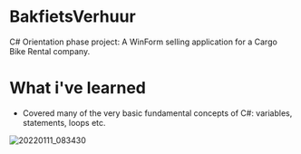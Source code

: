 # BakfietsVerhuur

C# Orientation phase project: A WinForm selling application for a Cargo Bike Rental company. 


# What i've learned 
- Covered many of the very basic fundamental concepts of C#: variables, statements, loops etc. 

![20220111_083430](https://user-images.githubusercontent.com/98243385/152010617-b9da00a7-0175-4cd3-8480-e375bcccec1d.jpg)
